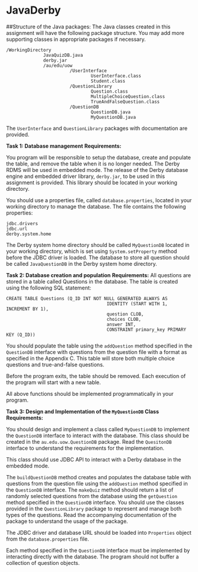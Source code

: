 JavaDerby
=====================

##Structure of the Java packages:
The Java classes created in this assignment will have the following package structure. You may add more supporting classes in appropriate packages if necessary.


    /WorkingDirectory
                  JavaQuizDB.java
                  derby.jar
                  /au/edu/uow
                            /UserInterface
                                    UserInterface.class
                                    Student.class
                            /QuestionLibrary
                                    Question.class
                                    MultipleChoiceQuestion.class
                                    TrueAndFalseQuestion.class
                            /QuestionDB
                                    QuestionDB.java
                                    MyQuestionDB.java


The `UserInterface` and `QuestionLibrary` packages with documentation are provided.

**Task 1: Database management**
**Requirements:**


You program will be responsible to setup the database, create and populate the table, and remove the table when it is no longer needed. The Derby RDMS will be used in embedded mode. The release of the Derby database engine and embedded driver library, `derby.jar`, to be used in this assignment is provided. This library should be located in your working directory.


You should use a properties file, called `database.properties`, located in your working directory to manage the database. The file contains the following properties:


    jdbc.drivers
    jdbc.url
    derby.system.home


The Derby system home directory should be called `MyQuestionDB` located in your working directory, which is set using `System.setProperty` method before the JDBC driver is loaded. The database to store all question should be called `JavaQuestionDB` in the Derby system home directory.


**Task 2: Database creation and population**
**Requirements:**
All questions are stored in a table called Questions in the database. The table is created using the following SQL statement:


    CREATE TABLE Questions (Q_ID INT NOT NULL GENERATED ALWAYS AS
                                          IDENTITY (START WITH 1, INCREMENT BY 1),
                                          question CLOB,
                                          choices CLOB,
                                          answer INT,
                                          CONSTRAINT primary_key PRIMARY KEY (Q_ID))

 
You should populate the table using the `addQuestion` method specified in the `QuestionDB` interface with questions from the question file with a format as specified in the Appendix C. This table will store both multiple choice questions and true-and-false questions.


Before the program exits, the table should be removed. Each execution of the program will start with a new table.


All above functions should be implemented programmatically in your program.


**Task 3: Design and Implementation of the `MyQuestionDB` Class**
**Requirements:**


You should design and implement a class called `MyQuestionDB` to implement the `QuestionDB` interface to interact with the database. This class should be created in the `au.edu.uow.QuestionDB` package. Read the `QuesitonDB` interface to understand the requirements for the implementation.


This class should use JDBC API to interact with a Derby database in the embedded mode.


The `buildQuestionDB` method creates and populates the database table with questions from the question file using the `addQuestion` method specified in the `QuestionDB` interface. The `makeQuiz` method should return a list of randomly selected questions from the database using the `getQuestion` method specified in the `QuestionDB` interface. You should use the classes provided in the `QuestionLibrary` package to represent and manage both types of the questions. Read the accompanying documentation of the package to understand the usage of the package.


The JDBC driver and database URL should be loaded into `Properties` object from the `database.properties` file.


Each method specified in the `QuestionDB` interface must be implemented by interacting directly with the database. The program should not buffer a collection of question objects.

